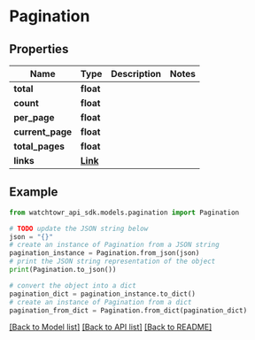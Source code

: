 # Pagination


## Properties

Name | Type | Description | Notes
------------ | ------------- | ------------- | -------------
**total** | **float** |  | 
**count** | **float** |  | 
**per_page** | **float** |  | 
**current_page** | **float** |  | 
**total_pages** | **float** |  | 
**links** | [**Link**](Link.md) |  | 

## Example

```python
from watchtowr_api_sdk.models.pagination import Pagination

# TODO update the JSON string below
json = "{}"
# create an instance of Pagination from a JSON string
pagination_instance = Pagination.from_json(json)
# print the JSON string representation of the object
print(Pagination.to_json())

# convert the object into a dict
pagination_dict = pagination_instance.to_dict()
# create an instance of Pagination from a dict
pagination_from_dict = Pagination.from_dict(pagination_dict)
```
[[Back to Model list]](../README.md#documentation-for-models) [[Back to API list]](../README.md#documentation-for-api-endpoints) [[Back to README]](../README.md)


